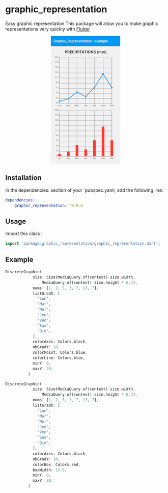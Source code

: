 # graphic_representation

Easy graphic representation
This package will allow you to make graphic representations very quickly with [Flutter](https://flutter.dev)

<p align="center">
  <img width="218" height="400" src="https://github.com/catpat44/graphic_representation/blob/main/screenshots/screenshot1.png?raw=true">
</p>

## Installation
In the dependencies: section of your `pubspec.yaml, add the following line:

```yaml
dependencies:
    graphic_representation: ^0.0.6
```

## Usage
Import this class :
```dart
import 'package:graphic_representation/graphic_representation.dart';
```

## Example
```dart
DiscreteGraphic(
            size: Size(MediaQuery.of(context).size.width,
                MediaQuery.of(context).size.height * 0.4),
            nums: [1, 2, 5, 3, 7, 13, 7],
            listGradX: [
              "Lun",
              "Mar",
              "Mer",
              "Jeu",
              "Ven",
              "Sam",
              "Dim",
            ],
            colorAxes: Colors.black,
            nbGradY: 10,
            colorPoint: Colors.blue,
            colorLine: Colors.blue,
            minY: 0,
            maxY: 20,
          )
```
```dart
DiscreteGraphic(
            size: Size(MediaQuery.of(context).size.width,
                MediaQuery.of(context).size.height * 0.4),
            nums: [1, 2, 5, 3, 7, 13, 7],
            listGradX: [
              "Lun",
              "Mar",
              "Mer",
              "Jeu",
              "Ven",
              "Sam",
              "Dim",
            ],
            colorAxes: Colors.black,
            nbGradY: 10,
            colorBox: Colors.red,
            boxWidth: 15.0,
            minY: 0,
            maxY: 20,
          )
```


